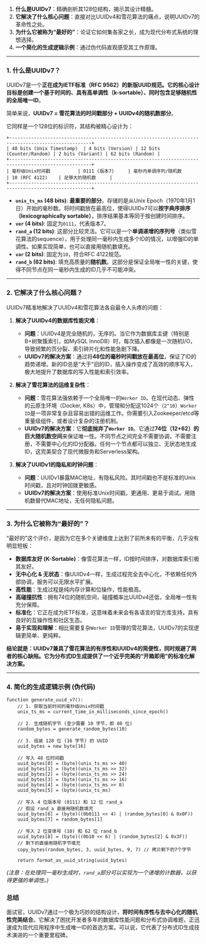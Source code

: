 1.  **什么是UUIDv7**：精确剖析其128位结构，揭示其设计精髓。
2.  **它解决了什么核心问题**：直接对比UUIDv4和雪花算法的痛点，说明UUIDv7的革命性之处。
3.  **为什么它被称为“最好的”**：论证它如何集各家之长，成为现代分布式系统的理想选择。
4.  **一个简化的生成逻辑示例**：通过伪代码直观感受其工作原理。

---

### 1. 什么是UUIDv7？

UUIDv7是一个**正在成为IETF标准（RFC 9562）**的新版UUID规范。它的核心设计目标是创建一个**基于时间的、具有高单调性（k-sortable）、同时包含足够随机性的全局唯一ID**。

简单来说，**UUIDv7 = 雪花算法的时间戳部分 + UUIDv4的随机数部分**。

它同样是一个128位的标识符，其结构被精心设计为：

```
+----------------------------------------------------------------------------------------------------+
| 48 bits (Unix Timestamp)  | 4 bits (Version) | 12 bits (Counter/Random) | 2 bits (Variant) | 62 bits (Random) |
+----------------------------------------------------------------------------------------------------+
| 毫秒级Unix时间戳          | 0111 (版本7)     | 毫秒内单调序列/随机数      | 10 (RFC 4122)    | 足够大的随机数     |
+----------------------------------------------------------------------------------------------------+
```

*   **`unix_ts_ms` (48 bits)**: **最重要的部分**。存储的是从Unix Epoch（1970年1月1日）开始的毫秒数。将时间戳放在最高位，使得UUIDv7可以**按字典序排序（lexicographically sortable）**，排序结果基本等同于按创建时间排序。
*   **`ver` (4 bits)**: 固定为`0111`，代表版本7。
*   **`rand_a` (12 bits)**: 这部分比较灵活。它可以是一个**单调递增的序列号**（类似雪花算法的sequence），用于处理同一毫秒内生成多个ID的情况，以增强ID的单调性。如果实现简单，也可以直接用随机数填充。
*   **`var` (2 bits)**: 固定为`10`，符合RFC 4122规范。
*   **`rand_b` (62 bits)**: 填充高质量的**随机数**。这部分是保证全局唯一性的关键，使得不同节点在同一毫秒内生成的ID几乎不可能冲突。

---

### 2. 它解决了什么核心问题？

UUIDv7精准地解决了UUIDv4和雪花算法各自最令人头疼的问题：

1.  **解决了UUIDv4的数据库性能灾难**：
    *   **问题**：UUIDv4是完全随机的，无序的。当它作为数据库主键（特别是B+树聚簇索引，如MySQL InnoDB）时，每次插入都像是一次随机I/O，导致频繁的页分裂、索引碎片化和性能急剧下降。
    *   **UUIDv7的解决方案**：通过将**48位的毫秒时间戳放在最高位**，保证了ID的趋势递增。新的ID总是“大于”旧的ID，插入操作变成了高效的顺序写入，极大地提升了数据库的写入性能和索引效率。

2.  **解决了雪花算法的运维复杂性**：
    *   **问题**：雪花算法强依赖于一个全局唯一的`Worker ID`。在现代动态、弹性的云原生环境（Docker, K8s）中，管理和分配这1024个（`2^10`）`Worker ID`是一项非常复杂且容易出错的运维工作。你需要引入Zookeeper/etcd等重量级组件，或者设计复杂的注册机制。
    *   **UUIDv7的解决方案**：它**彻底抛弃了`Worker ID`**。它通过**74位（12+62）的巨大随机数空间**来保证唯一性。不同节点之间完全不需要协调，不需要注册，不需要中心化的ID分配器。任何一个节点都可以独立、无状态地生成ID，这完美契合了现代微服务和Serverless架构。

3.  **解决了UUIDv1的隐私和时钟问题**：
    *   **问题**：UUIDv1暴露MAC地址，有隐私风险。其时间戳也不是标准的Unix时间戳，且对时钟回拨更敏感。
    *   **UUIDv7的解决方案**：使用标准Unix时间戳，更通用、更易于调试。用随机数替代MAC地址，无任何隐私问题。

---

### 3. 为什么它被称为“最好的”？

“最好的”这个评价，是因为它在多个关键维度上达到了前所未有的平衡，几乎没有明显短板：

*   **数据库友好 (K-Sortable)**：像雪花算法一样，ID按时间排序，对数据库索引极其友好。
*   **无中心化 & 无状态**：像UUIDv4一样，生成过程完全去中心化，不依赖任何外部协调，服务可以无限水平扩展。
*   **高性能**：生成过程是纯内存计算和位操作，性能极高。
*   **高碰撞抗性**：拥有74位的随机空间，碰撞概率比UUIDv4还低，全局唯一性有充分保障。
*   **标准化**：它正在成为IETF标准，这意味着未来会有各语言的官方库支持，具有良好的互操作性和社区生态。
*   **易于实现和理解**：相比需要复杂`Worker ID`管理的雪花算法，UUIDv7的实现逻辑更简单、更纯粹。

**结论就是：UUIDv7兼具了雪花算法的有序性和UUIDv4的简便性，同时规避了两者的核心缺陷。它为分布式ID生成提供了一个近乎完美的“开箱即用”的标准化解决方案。**

---

### 4. 简化的生成逻辑示例 (伪代码)

```
function generate_uuid_v7():
    // 1. 获取当前时间的毫秒级Unix时间戳
    unix_ts_ms = current_time_in_milliseconds_since_epoch()

    // 2. 生成随机字节 (至少需要 10 字节，即 80 位)
    random_bytes = generate_random_bytes(10)

    // 3. 组装 128 位 (16 字节) 的 UUID
    uuid_bytes = new byte[16]

    // 写入 48 位时间戳
    uuid_bytes[0] = (byte)(unix_ts_ms >> 40)
    uuid_bytes[1] = (byte)(unix_ts_ms >> 32)
    uuid_bytes[2] = (byte)(unix_ts_ms >> 24)
    uuid_bytes[3] = (byte)(unix_ts_ms >> 16)
    uuid_bytes[4] = (byte)(unix_ts_ms >> 8)
    uuid_bytes[5] = (byte)(unix_ts_ms)

    // 写入 4 位版本号 (0111) 和 12 位 rand_a
    // 假设 rand_a 直接用随机数填充
    uuid_bytes[6] = (byte)((0b0111 << 4) | (random_bytes[0] & 0x0F))
    uuid_bytes[7] = random_bytes[1]

    // 写入 2 位变体号 (10) 和 62 位 rand_b
    uuid_bytes[8] = (byte)((0b10 << 6) | (random_bytes[2] & 0x3F))
    // 剩下的直接用随机字节填充
    copy_bytes(random_bytes, 3, uuid_bytes, 9, 7) // 拷贝剩下的7个字节

    return format_as_uuid_string(uuid_bytes)
```
*(注意：在处理同一毫秒生成时，`rand_a`部分可以实现为一个递增的计数器，以获得更强的单调性。)*

### 总结

面试官，UUIDv7通过一个极为巧妙的结构设计，**将时间有序性与去中心化的随机性完美结合**。它解决了困扰开发者多年的数据库性能问题和分布式协调难题，正迅速成为现代应用程序中生成唯一ID的首选方案。可以说，它代表了分布式ID生成技术演进的一个重要里程碑。